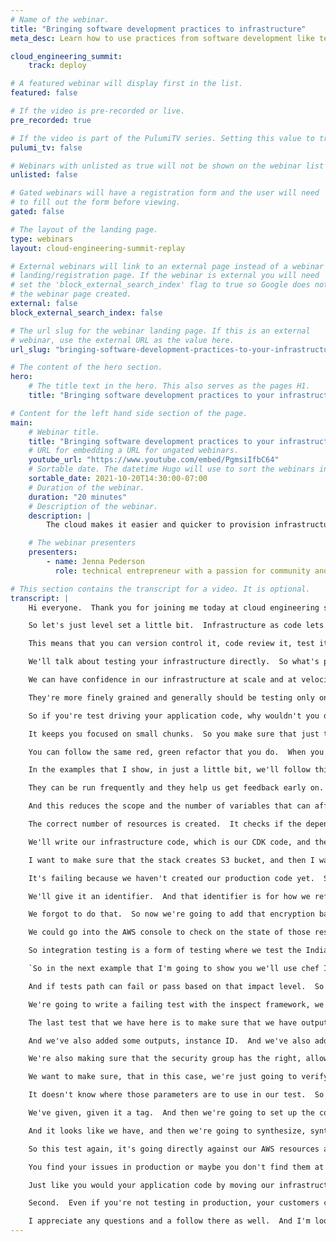 ```yaml
---
# Name of the webinar.
title: "Bringing software development practices to infrastructure"
meta_desc: Learn how to use practices from software development like test driven development and CI/CD to manage complexity at each stage of cloud development.

cloud_engineering_summit:
    track: deploy

# A featured webinar will display first in the list.
featured: false

# If the video is pre-recorded or live.
pre_recorded: true

# If the video is part of the PulumiTV series. Setting this value to true will list the video in the "PulumiTV" section.
pulumi_tv: false

# Webinars with unlisted as true will not be shown on the webinar list
unlisted: false

# Gated webinars will have a registration form and the user will need
# to fill out the form before viewing.
gated: false

# The layout of the landing page.
type: webinars
layout: cloud-engineering-summit-replay

# External webinars will link to an external page instead of a webinar
# landing/registration page. If the webinar is external you will need
# set the 'block_external_search_index' flag to true so Google does not index
# the webinar page created.
external: false
block_external_search_index: false

# The url slug for the webinar landing page. If this is an external
# webinar, use the external URL as the value here.
url_slug: "bringing-software-development-practices-to-your-infrastructure"

# The content of the hero section.
hero:
    # The title text in the hero. This also serves as the pages H1.
    title: "Bringing software development practices to your infrastructure"

# Content for the left hand side section of the page.
main:
    # Webinar title.
    title: "Bringing software development practices to your infrastructure"
    # URL for embedding a URL for ungated webinars.
    youtube_url: "https://www.youtube.com/embed/PgmsiIfbC64"
    # Sortable date. The datetime Hugo will use to sort the webinars in date order.
    sortable_date: 2021-10-20T14:30:00-07:00
    # Duration of the webinar.
    duration: "20 minutes"
    # Description of the webinar.
    description: |
        The cloud makes it easier and quicker to provision infrastructure at scale, but there is added complexity with that scale. By bringing practices from software development like test driven development, automated testing, and continuous integration/deployment to manage complexity at each stage of the pipeline, you can build and manage your cloud resources more effectively, consistently, and more securely.

    # The webinar presenters
    presenters:
        - name: Jenna Pederson
          role: technical entrepreneur with a passion for community and equity-building

# This section contains the transcript for a video. It is optional.
transcript: |
    Hi everyone.  Thank you for joining me today at cloud engineering summit.  My name is Jenna Pederson, and I'm a software engineer, turned developer advocate at Amazon web services.  I've been writing software for over 20 years.  And today I'm excited to talk to you about one of my favorite topics, software development best practices, or more specifically automated testing.

    So let's just level set a little bit.  Infrastructure as code lets you automate deployments of your infrastructure to facilitate scaling and quicker repeatable deployments and it's code.  So because infrastructure as code is actually code.

    This means that you can version control it, code review it, test it, push it through the different stages of a CICB pipeline.  But what happens when something goes wrong? So it might work on your machine or your account or your region.  And you've probably already gotten this works on my machine badge, but when it's broken, it's broken at scale, the blast radius is much wider and it impacts more resources, regions, customers, and dollars.  So in the next 20 minutes, we'll talk about treating your infrastructure as code, as code and minimizing that blast radius.  We'll talk about the different types of testing using test driven development, to make sure you're building what you need and only what you need.

    We'll talk about testing your infrastructure directly.  So what's provisioned, to make sure it was created correctly.  And then we'll talk about integrating all of this into a CIC pipeline.  So we know that the cloud makes it easier and quicker to provision infrastructure, but there's complexity with that scale.  Infrastructure as code is one way that we manage that complexity, automated testing is another way we can manage it by building quality in from the start, just like we do with our application code.

    We can have confidence in our infrastructure at scale and at velocity.  So when we talk about bringing testing to our infrastructure, it's still really important to consider the different kinds of testing to use.  Just like we do when we build a test strategy for our application code.  So this is a variation of the testing pyramid that's been around for years.  Tests at the bottom of this pyramid are cheaper and easy, easier to create and they give us quicker feedback as to when something has gone wrong.

    They're more finely grained and generally should be testing only one thing or a unit.  Test at the top of the pyramid are more expensive to write, to run.  And they're more brittle and harder to maintain.  In the case of infrastructure testing test towards the top of the pyramid are more complex because it involves spinning up and tearing down cloud resources and tests that have to query that infrastructure.  So we really want to balance fast and cheap tests with those that are closer to the real infrastructure and production environment and therefore reflect reality.

    So if you're test driving your application code, why wouldn't you do the same for your infrastructure code? So remember some of the benefits of test-driven development are that we have reduced defect rates.  We can improve the overall design of what we're building.  We can test in development.  It keeps you focused on requirements.  So you only implement what you need and nothing more.

    It keeps you focused on small chunks.  So you make sure that just those chunks work and it can also serve as documentation.  So communicating requirements to your team.  And then finally it gives you confidence in what you're building.  So this is the flow for test driven development.

    You can follow the same red, green refactor that you do.  When you write your application code.  First, you write a failing test.  Then you write only enough production code to make it pass.  And then you make it better.

    In the examples that I show, in just a little bit, we'll follow this approach.  So let's talk a little bit about those cheap and fast unit tests.  A unit test exercises, a small part of your application or one unit.  And it verifies that it's correct.  Unit tests are quick.

    They can be run frequently and they help us get feedback early on.  So we can shorten that feedback loop.  They help us communicate requirements to our team as well.  They can also be run in your CICB tool.  And then finally, traditionally unit tests are isolated from other resources like external APIs and databases.

    And this reduces the scope and the number of variables that can affect the results.  We can also apply the same process to infrastructure code.  We don't need to provision all of our infrastructure or even a little part of it to test that our code configures it correctly.  Now a unit test checks, if a resource will be created with the correct configuration.  It checks that the number of resources is created.

    The correct number of resources is created.  It checks if the dependencies between resources are correct and then a chapter of interpolated values are correct.  So let's see it as an action for this first demo.  I want to show you that it's possible to test drive your infrastructure code.  For context, this is an AWS cloud development kit or CDK, and we want to create a private S3 bucket with encryption enabled by default, we're going to write a failing unit test with the adjust framework.

    We'll write our infrastructure code, which is our CDK code, and then we'll make sure that our test passes.  So the first thing that we're going to do is write our test.  So we've already got this stubbed out.  I'm going to add a code to create the S3 bucket stack that we're going to write in just a minute.  So I give it an identifier, as three buckets stack, and then I'm going to add some expectations on this stack.

    I want to make sure that the stack creates S3 bucket, and then I want to make sure that this bucket has a bucket name.  And I want to make sure that bucket encryption is enabled by default.  And then lastly, what we're going to add this import for the stack that we're going to write in just a minute.  So if we go back to the terminal and run our test, we can see that there's actually a compilation error here.  And that has to do with this import that I just added.

    It's failing because we haven't created our production code yet.  So I'm going to go ahead and create the S3 bucket stack file.  We'll create the class and we'll implement some of the boilerplate code specifically around the constructor.  And then inside of this constructor, we're actually going to, this is where we're going to create our resources.  So we're going to create a new S3 bucket.

    We'll give it an identifier.  And that identifier is for how we reference it in this code.  We give it a bucket name and we'll block all public access.  And now that we have our test, we can go back and run that again to see if it passes and it turns out it doesn't pass.  We can see that it's missing bucket encryption.

    We forgot to do that.  So now we're going to add that encryption back in to fix our test.  So we add properties to indicate that we want bucket encryption to be enabled by default.  And then we'll rerun our test and we can see that it's passing now.  Now that we have our infrastructure code and it's tested, we can apply it to create our resources in the cloud.

    We could go into the AWS console to check on the state of those resources and manually verify that they were created correctly.  But how do we know that it's really correct? And how do we know that it's what we wanted to create.  And more importantly, how do we do that at scale? Can you imagine having to manually check a hundred as three buckets, across, across different regions and accounts to make sure that they're set up properly, that's a lot of manual work.  And if you remember our test pyramid manual tests are expensive and time consuming.  So if we want to limit them, and this is where integration tests come in.

    So integration testing is a form of testing where we test the India interactions across different units or modules, or in the case of infrastructure testing.  we're testing across different cloud resources.  They allow you to verify that your provisioned cloud resources are created and configured as you expect them to be.  So, as I mentioned earlier, the cloud makes it easier to scale, but it adds complexity.  So integration tests can give you confidence in your infrastructure at scale and at velocity.

    `So in the next example that I'm going to show you we'll use chef InSpec, which is an open source framework for testing and auditing your infrastructure.  You can execute and write tests with an easy to read domain specific language or DSL on remote systems like servers, containers, and cloud resources.  These tasks can be used on any machine or resource, regardless of whether it's managed by chef, the AWS CDK polo me, or even manually by a human.  They can be used across teams too.  So for instance, your security team can set up their own rules and impact levels.

    And if tests path can fail or pass based on that impact level.  So in this demo, I want to show you that its possible to test your infrastructure directly, and you can even test drive those tests along with your unit tests.  For context, this is another AWS CDK app.  There's an easy two instance and some related resources already tested and provisioned.  And now we want to add a database to the app.

    We're going to write a failing test with the inspect framework, we'll update the infrastructure code, and then we'll make sure both our unit tests and infrastructure test pass.  And if you're familiar with our spec unit tests from Ruby, these Inf inspect tests will be familiar because InSpec is built on top of our spec.  So the first thing that we'll look at here is the unit test that we've already written.  We are making sure that we have an easy two instance configured correctly in the stack and elastic IP configured correctly in the stack.  And then we're also making sure that we have an RDS database and it's configured correctly.

    The last test that we have here is to make sure that we have outputs from our staff that we can use in our inspect tests.  So we go back to the terminal, we run our unit tests.  And we do have a failure specifically on the RDS database instance.  And that's because we haven't implemented that in our production code yet.  So if we go back and look at our production code, the stack out, we've configured our easy two instance in here and there related infrastructure, we've added a web app security group with different ingress rules, the elastic IP address.

    And we've also added some outputs, instance ID.  And we've also added a web security group idea that we'll use in our inspect house later.  So we've already created the inspect control and here we're setting the impact to one we've given it a title we're importing those outputs from our stack so that we can use them in this test.  So I mentioned instance ID in web security group idea before, and then we're also making sure our ECE two instance is running.  It's the right image ID and instance type we've.

    We're also making sure that the security group has the right, allows the right traffic in.  So we'll update this inspect test to add our database verification.  And we've added the instance identifier and database security group ID from the outputs.  We're going to make sure that our database security group allows the right traffic in.  So Poststress expects traffic on port 5, 4, 3, 2, and then we'll also add a test to make sure that the RDS instance is set up and configured correctly.

    We want to make sure, that in this case, we're just going to verify that the engine is correct.  The engine version is a specific version, and then we've used the right instance class.  So we'll go back to the command line.  We will run our inspect tests and we can see that we have one failure.  And again, this is because we don't have our production code implemented specifically.

    It doesn't know where those parameters are to use in our test.  So we import the AWS RDS library.  And we're going to add some code in here to actually create our database instance in our, in our stack.  So we've set up the sub-net, we've given it an instance identifier, we've set the engine and engine version.  We've allocated some storage.

    We've given, given it a tag.  And then we're going to set up the connections or the security groups so that it allows traffic on a specific port 5, 4, 3, 2 is what we're expecting here.  And then we also want to add an output for this database instance identifier so that we can run our tests.  Our inspect test specifically, and addition to the database identifier, we'll also do the database security group ID so that we can run some tests against that as well, to verify that that's set up correctly.  So now that we have our infrastructure code actually written, we'll go back to the terminal and we're going to run our unit tests to make sure that we've implemented our production code correctly.

    And it looks like we have, and then we're going to synthesize, synthesize the CDK app and deploy the CDK app stack.  And we'll pass in a couple of parameters here, and then we're going to set the outputs file to be a specific file that our inspect tasks will be able to read from later on.  And this takes a little bit, so it's sped up.  And when it's done here, we'll see that it's successful.  It's created our full stack app, its output that information, and now we can run our inspect test.

    So this test again, it's going directly against our AWS resources and we can see that RDS database, it now exists.  It's configured correctly.  You might be wondering Jenna, we've built all these infrastructure tests now, what do I do with them? That's a great question.  Today your process might look like this.  If you're not doing any sort of infrastructure testing.

    You find your issues in production or maybe you don't find them at all, And your customers find them.  Infrastructure as code plays a key role in CICB and it relies on infrastructure automation to create consistent environments.  So you can be confident that what you built works in each environment and for your customers.  When you automate your infrastructure tests, you can also put your infrastructure code through the same CICB pipeline.  You can iteratively develop, run these automated tests and deploy your infrastructure through each environment.

    Just like you would your application code by moving our infrastructure testing earlier in the pipeline, by shifting it left and doing it at every stage, you're going to find bugs earlier in the process when they're cheaper and easier to fix.  Now, I just want to leave you with a few parting thoughts.  First of all, infrastructure is code.  We should be treating it as such.  We code review it, version control it, test it, push it through the CICB pipeline.

    Second.  Even if you're not testing in production, your customers certainly are.  And last the earlier you catch bugs, the cheaper its going to be to fix.  Thank you all for joining me today.  If you have any feedback, please take the survey at this QR code or send me a message on social media.

    I appreciate any questions and a follow there as well.  And I'm looking forward to the fireside chat next.  Thank you.
---
```

